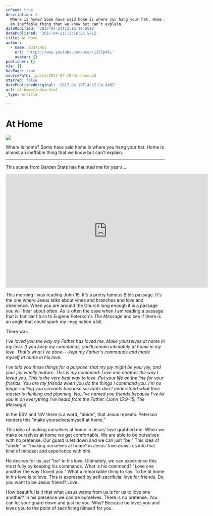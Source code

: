 ```yaml
---
inFeed: true
description: >-
  Where is home? Some have said home is where you hang your hat. Home is almost
  an ineffable thing that we know but can’t explain. 
dateModified: '2017-04-21T13:16:18.551Z'
datePublished: '2017-04-21T13:16:25.571Z'
title: At Home
author:
  - name: 1337p4ki
    url: 'https://www.youtube.com/user/1337p4ki'
    avatar: {}
publisher: {}
via: {}
hasPage: true
sourcePath: _posts/2017-04-19-at-home.md
starred: false
datePublishedOriginal: '2017-04-19T14:22:24.840Z'
url: at-home/index.html
_type: Article

---
```

# At Home
![](https://the-grid-user-content.s3-us-west-2.amazonaws.com/71cc2cb3-f094-47f8-8fbd-220de0e89295.jpg)

Where is home? Some have said home is where you hang your hat. Home is almost an ineffable thing that we know but can't explain. 

---

This scene from Garden State has haunted me for years...

<iframe src="https://cdn.embedly.com/widgets/media.html?src=https%3A%2F%2Fwww.youtube.com%2Fembed%2Fqw7Om-7sD48%3Ffeature%3Doembed&amp;url=http%3A%2F%2Fwww.youtube.com%2Fwatch%3Fv%3Dqw7Om-7sD48&amp;image=https%3A%2F%2Fi.ytimg.com%2Fvi%2Fqw7Om-7sD48%2Fhqdefault.jpg&amp;key=b7d04c9b404c499eba89ee7072e1c4f7&amp;type=text%2Fhtml&amp;schema=youtube" width="640" height="360" scrolling="no" frameborder="0" allowfullscreen="" style=""></iframe>

This morning I was reading John 15\. It's a pretty famous Bible passage. It's the one where Jesus talks about vines and branches and love and obedience. When you are around the Church long enough it is a passage you will hear about often. As is often the case when I am reading a passage that is familiar I turn to Eugene Peterson's _The Message_ and see if there is an angle that could spark my imagination a bit. 

There was. 

_I've loved you the way my Father has loved me. Make yourselves at home in my love. If you keep my commands, you'll remain intimately at home in my love. That's what I've done---kept my Father's commands and made myself at home in his love._

_I've told you these things for a purpose: that my joy might be your joy, and your joy wholly mature. This is my command: Love one another the way I loved you. This is the very best way to love. Put your life on the line for your friends. You are my friends when you do the things I command you. I'm no longer calling you servants because servants don't understand what their master is thinking and planning. No, I've named you friends because I've let you in on everything I've heard from the Father. (John 15:9-15, The Message)_

In the ESV and NIV there is a word, "abide", that Jesus repeats. Peterson renders this "make yourselves/myself at home." 

This idea of making ourselves at home in Jesus' love grabbed me. When we make ourselves at home we get comfortable. We are able to be ourselves with no pretense. Our guard is let down and we can just "be." This idea of "abide" or "making ourselves at home" in Jesus' love draws us into that kind of mindset and experience with him. 

He desires for us just "be" in his love. Ultimately, we can experience this most fully by keeping his commands. What is his command? "Love one another the way I loved you." What a remarkable thing to say. To be at home in his love is to love. This is expressed by self-sacrificial love for friends. Do you want to be Jesus friend? Love. 

How beautiful is it that what Jesus wants from us is for us to love one another? In his presence we can be ourselves. There is no pretense. You can let your guard down and just be you. Why? Because he loves you and loves you to the point of sacrificing himself for you.
